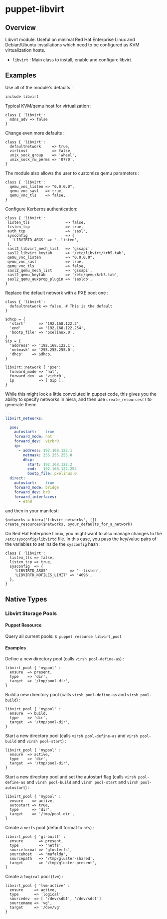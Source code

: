 # puppet-libvirt

## Overview

Libvirt module. Useful on minimal Red Hat Enterprise Linux and Debian/Ubuntu
installations which need to be configured as KVM virtualization hosts.

* `libvirt` : Main class to install, enable and configure libvirt.

## Examples

Use all of the module's defaults :

```puppet
include libvirt
```

Typical KVM/qemu host for virtualization :

```puppet
class { 'libvirt':
  mdns_adv => false
}
```

Change even more defaults :

```puppet
class { 'libvirt':
  defaultnetwork     => true,
  virtinst           => false,
  unix_sock_group    => 'wheel',
  unix_sock_rw_perms => '0770',
}
```

The module also allows the user to customize qemu parameters :

```puppet
class { 'libvirt':
  qemu_vnc_listen => "0.0.0.0",
  qemu_vnc_sasl   => true,
  qemu_vnc_tls    => false,
}
```

Configure Kerberos authentication:

```puppet
class { 'libvirt':
 listen_tls                => false,
 listen_tcp                => true,
 auth_tcp                  => 'sasl',
 sysconfig                 => {
   'LIBVIRTD_ARGS' => '--listen',
 },
 sasl2_libvirt_mech_list   => 'gssapi',
 sasl2_libvirt_keytab      => '/etc/libvirt/krb5.tab',
 qemu_vnc_listen           => "0.0.0.0",
 qemu_vnc_sasl             => true,
 qemu_vnc_tls              => false,
 sasl2_qemu_mech_list      => 'gssapi',
 sasl2_qemu_keytab         => '/etc/qemu/krb5.tab',
 sasl2_qemu_auxprop_plugin => 'sasldb',
}
```

Replace the default network with a PXE boot one :

```puppet
class { 'libvirt':
  defaultnetwork => false, # This is the default
}

$dhcp = {
  'start'      => '192.168.122.2',
  'end'        => '192.168.122.254',
  'bootp_file' => 'pxelinux.0',
}
$ip = {
  'address' => '192.168.122.1',
  'netmask' => '255.255.255.0',
  'dhcp'    => $dhcp,
}

libvirt::network { 'pxe':
  forward_mode => 'nat',
  forward_dev  => 'virbr0',
  ip           => [ $ip ],
}
```

While this might look a little convoluted in puppet code, this gives you the ability to specify networks in hiera, and then use `create_resources()` to  generate them:

```yaml
---
libvirt_networks:

  pxe:
    autostart:    true
    forward_mode: nat
    forward_dev:  virbr0
    ip:
      - address: 192.168.122.1
        netmask: 255.255.255.0
        dhcp:
          start: 192.168.122.2
          end:   192.168.122.254
          bootp_file: pxelinux.0
  direct:
    autostart:    true
    forward_mode: bridge
    forward_dev: br0
    forward_interfaces:
      - eth0
```

and then in your manifest:

```puppet
$networks = hiera('libvirt_networks', [])
create_resources($networks, $your_defaults_for_a_network)
```

On Red Hat Enterprise Linux, you might want to also manage changes to the
`/etc/sysconfig/libvirtd` file. In this case, you pass the key/value pairs
of the variables to set inside the `sysconfig` hash :

```puppet
class { 'libvirt':
  listen_tls => false,
  listen_tcp => true,
  sysconfig  => {
    'LIBVIRTD_ARGS'          => '--listen',
    'LIBVIRTD_NOFILES_LIMIT' => '4096',
  },
}
```

## Native Types

### Libvirt Storage Pools

#### Puppet Resource 

Query all current pools: `$ puppet resource libvirt_pool`

#### Examples

Define a new directory pool (calls `virsh pool-define-as`) :

```puppet
libvirt_pool { 'mypool' :
  ensure  => present,
  type    => 'dir',
  target  => '/tmp/pool-dir',
}
```

Build a new directory pool (calls `virsh pool-define-as` and
`virsh pool-build`) :
```puppet
libvirt_pool { 'mypool' :
  ensure  => build,
  type    => 'dir',
  target  => '/tmp/pool-dir',
}
```

Start a new directory pool (calls `virsh pool-define-as` and `virsh pool-build`
and `virsh pool-start`) :
```puppet
libvirt_pool { 'mypool' :
  ensure  => active,
  type    => 'dir',
  target  => '/tmp/pool-dir',
}
```

Start a new directory pool and set the autostart flag (calls
`virsh pool-define-as` and `virsh pool-build` and `virsh pool-start` and
`virsh pool-autostart`) :
```puppet
libvirt_pool { 'mypool' :
  ensure    => active,
  autostart => true,
  type      => 'dir',
  target    => '/tmp/pool-dir',
}
```

Create a `netfs` pool (default format to `nfs`) :

```puppet
libvirt_pool { 'gl-built' :
  ensure       => present,
  type         => 'netfs',
  sourceformat => 'glusterfs',
  sourcehost   => 'mafalda',
  sourcepath   => '/tmp/gluster-shared',
  target       => '/tmp/gluster-present',
}
```

Create a `logical` pool (`lvm`) :

```puppet
libvirt_pool { 'lvm-active' :
  ensure     => active,
  type       => 'logical',
  sourcedev  => [ '/dev/sdb1', '/dev/sdc1']
  sourcename => 'vg',
  target     => '/dev/vg'
}
```

